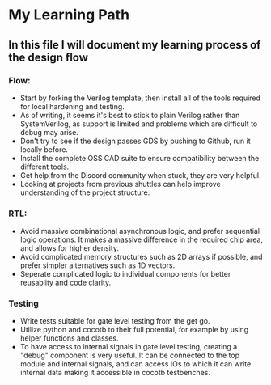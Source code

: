 # My Learning Path

## In this file I will document my learning process of the design flow


### Flow:
- Start by forking the Verilog template, then install all of the tools required for local hardening and testing.
- As of writing, it seems it's best to stick to plain Verilog rather than SystemVerilog, as support is limited and problems which are difficult to debug may arise.
- Don't try to see if the design passes GDS by pushing to Github, run it locally before.
- Install the complete OSS CAD suite to ensure compatibility between the different tools.
- Get help from the Discord community when stuck, they are very helpful.
- Looking at projects from previous shuttles can help improve understanding of the project structure.

### RTL:
- Avoid massive combinational asynchronous logic, and prefer sequential logic operations. It makes a massive difference in the required chip area, and allows for higher density.
- Avoid complicated memory structures such as 2D arrays if possible, and prefer simpler alternatives such as 1D vectors.
- Seperate complicated logic to individual components for better reusablity and code clarity.

### Testing
- Write tests suitable for gate level testing from the get go.
- Utilize python and cocotb to their full potential, for example by using helper functions and classes.
- To have access to internal signals in gate level testing, creating a "debug" component is very useful. It can be connected to the top module and internal signals, and can access IOs to which it can write internal data making it accessible in cocotb testbenches.